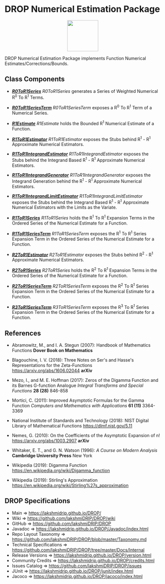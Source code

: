 # DROP Numerical Estimation Package

<p align="center"><img src="https://github.com/lakshmiDRIP/DROP/blob/master/DRIP_Logo.gif?raw=true" width="100"></p>

DROP Numerical Estimation Package implements Function Numerical Estimates/Corrections/Bounds.


## Class Components

 * [***R0ToR1Series***](https://github.com/lakshmiDRIP/DROP/tree/master/src/main/java/org/drip/numerical/estimation/R0ToR1Series.java)
 <i>R0ToR1Series</i> generates a Series of Weighted Numerical R<sup>0</sup> To R<sup>1</sup> Terms.

 * [***R0ToR1SeriesTerm***](https://github.com/lakshmiDRIP/DROP/tree/master/src/main/java/org/drip/numerical/estimation/R0ToR1SeriesTerm.java)
 <i>R0ToR1SeriesTerm</i> exposes a R<sup>0</sup> To R<sup>1</sup> Term of a Numerical Series.

 * [***R1Estimate***](https://github.com/lakshmiDRIP/DROP/tree/master/src/main/java/org/drip/numerical/estimation/R1Estimate.java)
 <i>R1Estimate</i> holds the Bounded R<sup>1</sup> Numerical Estimate of a Function.

 * [***R1ToR1Estimator***](https://github.com/lakshmiDRIP/DROP/tree/master/src/main/java/org/drip/numerical/estimation/R1ToR1Estimator.java)
 <i>R1ToR1Estimator</i> exposes the Stubs behind R<sup>1</sup> - R<sup>1</sup> Approximate Numerical Estimators.

 * [***R1ToR1IntegrandEstimator***](https://github.com/lakshmiDRIP/DROP/tree/master/src/main/java/org/drip/numerical/estimation/R1ToR1IntegrandEstimator.java)
 <i>R1ToR1IntegrandEstimator</i> exposes the Stubs behind the Integrand Based R<sup>1</sup> - R<sup>1</sup> Approximate Numerical Estimators.

 * [***R1ToR1IntegrandGenerator***](https://github.com/lakshmiDRIP/DROP/tree/master/src/main/java/org/drip/numerical/estimation/R1ToR1IntegrandGenerator.java)
 <i>R1ToR1IntegrandGenerator</i> exposes the Integrand Generation behind the R<sup>1</sup> - R<sup>1</sup> Approximate Numerical Estimators.

 * [***R1ToR1IntegrandLimitEstimator***](https://github.com/lakshmiDRIP/DROP/tree/master/src/main/java/org/drip/numerical/estimation/R1ToR1IntegrandLimitEstimator.java)
 <i>R1ToR1IntegrandLimitEstimator</i> exposes the Stubs behind the Integrand Based R<sup>1</sup> - R<sup>1</sup> Approximate Numerical Estimators with the Limits as the Variate.

 * [***R1ToR1Series***](https://github.com/lakshmiDRIP/DROP/tree/master/src/main/java/org/drip/numerical/estimation/R1ToR1Series.java)
 <i>R1ToR1Series</i> holds the R<sup>1</sup> To R<sup>1</sup> Expansion Terms in the Ordered Series of the Numerical Estimate for a Function.

 * [***R1ToR1SeriesTerm***](https://github.com/lakshmiDRIP/DROP/tree/master/src/main/java/org/drip/numerical/estimation/R1ToR1SeriesTerm.java)
 <i>R1ToR1SeriesTerm</i> exposes the R<sup>1</sup> To R<sup>1</sup> Series Expansion Term in the Ordered Series of the Numerical Estimate for a Function.

 * [***R2ToR1Estimator***](https://github.com/lakshmiDRIP/DROP/tree/master/src/main/java/org/drip/numerical/estimation/R2ToR1Estimator.java)
 <i>R2ToR1Estimator</i> exposes the Stubs behind R<sup>2</sup> - R<sup>1</sup> Approximate Numerical Estimators.

 * [***R2ToR1Series***](https://github.com/lakshmiDRIP/DROP/tree/master/src/main/java/org/drip/numerical/estimation/R2ToR1Series.java)
 <i>R2ToR1Series</i> holds the R<sup>2</sup> To R<sup>1</sup> Expansion Terms in the Ordered Series of the Numerical Estimate for a Function.

 * [***R2ToR1SeriesTerm***](https://github.com/lakshmiDRIP/DROP/tree/master/src/main/java/org/drip/numerical/estimation/R2ToR1SeriesTerm.java)
 <i>R2ToR1SeriesTerm</i> exposes the R<sup>2</sup> To R<sup>1</sup> Series Expansion Term in the Ordered Series of the Numerical Estimate for a Function.

 * [***R3ToR1SeriesTerm***](https://github.com/lakshmiDRIP/DROP/tree/master/src/main/java/org/drip/numerical/estimation/R3ToR1SeriesTerm.java)
 <i>R3ToR1SeriesTerm</i> exposes the R<sup>3</sup> To R<sup>1</sup> Series Expansion Term in the Ordered Series of the Numerical Estimate for a Function.


## References

 * Abramowitz, M., and I. A. Stegun (2007): Handbook of Mathematics Functions <b>Dover Book on Mathematics</b>

 * Blagouchine, I. V. (2018): Three Notes on Ser's and Hasse's Representations for the Zeta-Functions https://arxiv.org/abs/1606.02044 <b>arXiv</b>

 * Mezo, I., and M. E. Hoffman (2017): Zeros of the Digamma Function and its Barnes G-function Analogue <i>Integral Transforms and Special Functions</i> <b>28 (28)</b> 846-858

 * Mortici, C. (2011): Improved Asymptotic Formulas for the Gamma Function <i>Computers and Mathematics with Applications</i> <b>61 (11)</b> 3364-3369

 * National Institute of Standards and Technology (2018): NIST Digital Library of Mathematical Functions https://dlmf.nist.gov/5.11

 * Nemes, G. (2010): On the Coefficients of the Asymptotic Expansion of n! https://arxiv.org/abs/1003.2907 <b>arXiv</b>

 * Whitaker, E. T., and G. N. Watson (1996): <i>A Course on Modern Analysis</i> <b>Cambridge University Press</b> New York

 * Wikipedia (2019): Digamma Function https://en.wikipedia.org/wiki/Digamma_function

 * Wikipedia (2019): Stirling's Approximation https://en.wikipedia.org/wiki/Stirling%27s_approximation


## DROP Specifications

 * Main                     => https://lakshmidrip.github.io/DROP/
 * Wiki                     => https://github.com/lakshmiDRIP/DROP/wiki
 * GitHub                   => https://github.com/lakshmiDRIP/DROP
 * Javadoc                  => https://lakshmidrip.github.io/DROP/Javadoc/index.html
 * Repo Layout Taxonomy     => https://github.com/lakshmiDRIP/DROP/blob/master/Taxonomy.md
 * Technical Specifications => https://github.com/lakshmiDRIP/DROP/tree/master/Docs/Internal
 * Release Versions         => https://lakshmidrip.github.io/DROP/version.html
 * Community Credits        => https://lakshmidrip.github.io/DROP/credits.html
 * Issues Catalog           => https://github.com/lakshmiDRIP/DROP/issues
 * JUnit                    => https://lakshmidrip.github.io/DROP/junit/index.html
 * Jacoco                   => https://lakshmidrip.github.io/DROP/jacoco/index.html
